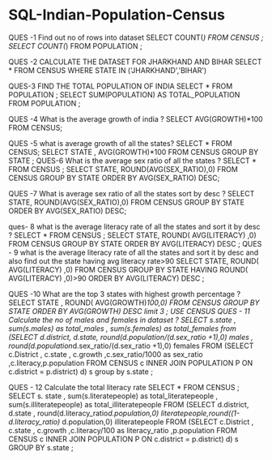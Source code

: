 # SQL-Indian-Population-Census

QUES -1 Find out no of rows into dataset
SELECT COUNT(*) FROM CENSUS ;
SELECT COUNT(*) FROM POPULATION ;

QUES -2 CALCULATE THE DATASET FOR JHARKHAND AND BIHAR 
SELECT * FROM CENSUS
WHERE STATE IN ('JHARKHAND','BIHAR') 

QUES-3 FIND THE TOTAL POPULATION OF INDIA 
SELECT * FROM POPULATION ;
SELECT SUM(POPULATION) AS TOTAL_POPULATION  
FROM POPULATION ;

QUES -4 What is the average growth of india ?
SELECT AVG(GROWTH)*100  FROM CENSUS;

QUES -5 what is average growth of all the states?
SELECT * FROM CENSUS;
SELECT STATE , AVG(GROWTH)*100 FROM CENSUS
GROUP BY STATE ;
QUES-6 What is the average sex ratio of all the states ?
SELECT * FROM CENSUS ;
SELECT STATE, ROUND(AVG(SEX_RATIO),0)  FROM CENSUS
GROUP BY STATE
ORDER BY AVG(SEX_RATIO) DESC;

QUES -7 What is average sex ratio of all the states sort by desc ?
SELECT STATE, ROUND(AVG(SEX_RATIO),0)  FROM CENSUS
GROUP BY STATE
ORDER BY AVG(SEX_RATIO) DESC;

ques- 8 what is the average literacy rate of all the states and sort it by desc ?
SELECT * FROM CENSUS ;
SELECT STATE, ROUND( AVG(LITERACY) ,0) FROM CENSUS 
GROUP BY STATE 
ORDER BY AVG(LITERACY) DESC ;
QUES - 9 what is the average literacy rate of all the states and sort it by desc and also find out the state having avg literacy rate>90
SELECT STATE, ROUND( AVG(LITERACY) ,0) FROM CENSUS 
GROUP BY STATE HAVING ROUND( AVG(LITERACY) ,0)>90
ORDER BY AVG(LITERACY) DESC ;

QUES -10 What are the top 3 states with highest growth percentage ?
SELECT STATE , ROUND( AVG(GROWTH)*100,0) FROM CENSUS
GROUP BY STATE 
ORDER BY AVG(GROWTH) DESC limit 3 ;
USE CENSUS
QUES - 11 Calculate the no of males and females in dataset ?
SELECT s.state , sum(s.males) as total_males , sum(s.females) as total_females from
(SELECT d.district, d.state, round(d.population/(d.sex_ratio +1),0) males , round(d.population*d.sex_ratio/(d.sex_ratio +1),0) females FROM
(SELECT c.District , c.state , c.growth ,c.sex_ratio/1000 as sex_ratio ,c.literacy,p.population FROM CENSUS c INNER JOIN POPULATION P 
ON c.district = p.district) d) s
group by s.state ;

QUES - 12 Calculate the total literacy rate
SELECT * FROM CENSUS ;
SELECT s. state , sum(s.literatepeople) as total_literatepeople , sum(s.illiteratepeople) as total_illiteratepeople FROM
(SELECT d.district, d.state , round(d.literacy_ratio*d.population,0) literatepeople,round((1-d.literacy_ratio)* d.population,0) illiteratepeople FROM
(SELECT c.District , c.state , c.growth ,c.literacy/100 as literacy_ratio ,p.population FROM CENSUS c INNER JOIN POPULATION P 
ON c.district = p.district) d) s
GROUP BY s.state ;
